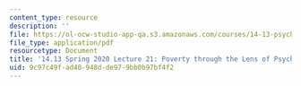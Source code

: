 ```yaml
---
content_type: resource
description: ''
file: https://ol-ocw-studio-app-qa.s3.amazonaws.com/courses/14-13-psychology-and-economics-spring-2020/9c97c49fad40948dde979bb0b97bf4f2_MIT14_13S20_lec21.pdf
file_type: application/pdf
resourcetype: Document
title: '14.13 Spring 2020 Lecture 21: Poverty through the Lens of Psychology'
uid: 9c97c49f-ad40-948d-de97-9bb0b97bf4f2
---
```

